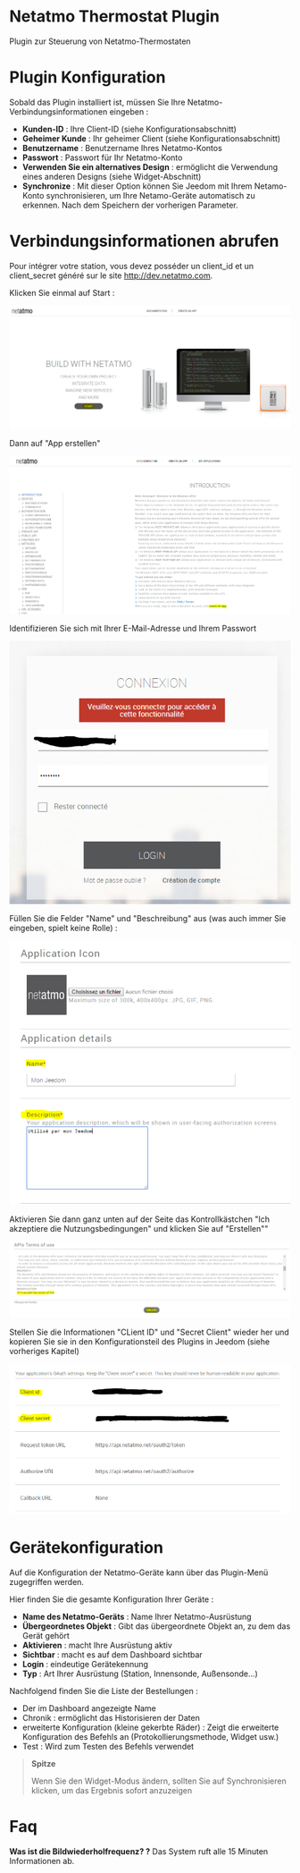 # Netatmo Thermostat Plugin

Plugin zur Steuerung von Netatmo-Thermostaten

# Plugin Konfiguration 

Sobald das Plugin installiert ist, müssen Sie Ihre Netatmo-Verbindungsinformationen eingeben :

-   **Kunden-ID** : Ihre Client-ID (siehe Konfigurationsabschnitt)
-   **Geheimer Kunde** : Ihr geheimer Client (siehe Konfigurationsabschnitt)
-   **Benutzername** : Benutzername Ihres Netatmo-Kontos
-   **Passwort** : Passwort für Ihr Netatmo-Konto
-   **Verwenden Sie ein alternatives Design** : ermöglicht die Verwendung eines anderen Designs (siehe Widget-Abschnitt)
-   **Synchronize** : Mit dieser Option können Sie Jeedom mit Ihrem Netamo-Konto synchronisieren, um Ihre Netamo-Geräte automatisch zu erkennen. Nach dem Speichern der vorherigen Parameter.

# Verbindungsinformationen abrufen 

Pour intégrer votre station, vous devez posséder un client\_id et un client\_secret généré sur le site <http://dev.netatmo.com>.

Klicken Sie einmal auf Start :

![netatmoWeather10](./images/netatmoWeather10.png)

Dann auf "App erstellen"

![netatmoWeather11](./images/netatmoWeather11.png)

Identifizieren Sie sich mit Ihrer E-Mail-Adresse und Ihrem Passwort

![netatmoWeather12](./images/netatmoWeather12.png)

Füllen Sie die Felder "Name" und "Beschreibung" aus (was auch immer Sie eingeben, spielt keine Rolle) :

![netatmoWeather13](./images/netatmoWeather13.png)

Aktivieren Sie dann ganz unten auf der Seite das Kontrollkästchen "Ich akzeptiere die Nutzungsbedingungen" und klicken Sie auf "Erstellen""

![netatmoWeather14](./images/netatmoWeather14.png)

Stellen Sie die Informationen "CLient ID" und "Secret Client" wieder her und kopieren Sie sie in den Konfigurationsteil des Plugins in Jeedom (siehe vorheriges Kapitel)

![netatmoWeather15](./images/netatmoWeather15.png)

# Gerätekonfiguration 

Auf die Konfiguration der Netatmo-Geräte kann über das Plugin-Menü zugegriffen werden.

Hier finden Sie die gesamte Konfiguration Ihrer Geräte :

-   **Name des Netatmo-Geräts** : Name Ihrer Netatmo-Ausrüstung
-   **Übergeordnetes Objekt** : Gibt das übergeordnete Objekt an, zu dem das Gerät gehört
-   **Aktivieren** : macht Ihre Ausrüstung aktiv
-   **Sichtbar** : macht es auf dem Dashboard sichtbar
-   **Login** : eindeutige Gerätekennung
-   **Typ** : Art Ihrer Ausrüstung (Station, Innensonde, Außensonde…)

Nachfolgend finden Sie die Liste der Bestellungen :

-   Der im Dashboard angezeigte Name
-   Chronik : ermöglicht das Historisieren der Daten
-   erweiterte Konfiguration (kleine gekerbte Räder) : Zeigt die erweiterte Konfiguration des Befehls an (Protokollierungsmethode, Widget usw.)
-   Test : Wird zum Testen des Befehls verwendet

> **Spitze**
>
> Wenn Sie den Widget-Modus ändern, sollten Sie auf Synchronisieren klicken, um das Ergebnis sofort anzuzeigen

# Faq 

**Was ist die Bildwiederholfrequenz? ?**
Das System ruft alle 15 Minuten Informationen ab.
